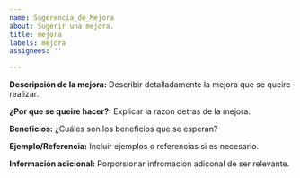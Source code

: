 ```yaml
---
name: Sugerencia_de_Mejora
about: Sugerir una mejora.
title: mejora
labels: mejora
assignees: ''

---
```


**Descripción de la mejora:**
Describir detalladamente la mejora que se queire realizar.

**¿Por que se queire hacer?:**
Explicar la razon detras de la mejora.

**Beneficios:**
¿Cuáles son los beneficios que se esperan?

**Ejemplo/Referencia:**
Incluir ejemplos o referencias si es necesario.

**Información adicional:**
Porporsionar infromacion adiconal de ser relevante.
